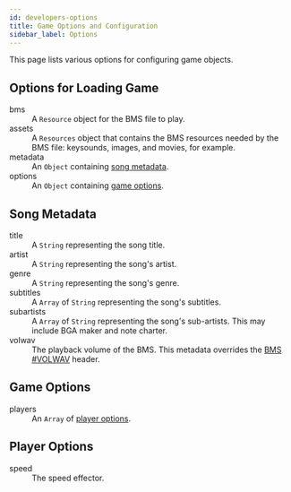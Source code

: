 ```yaml
---
id: developers-options
title: Game Options and Configuration
sidebar_label: Options
---
```


This page lists various options for configuring game objects.

## Options for Loading Game

<dl>
  <dt>bms</dt>
  <dd>A <code>Resource</code> object for the BMS file to play.</dd>

  <dt>assets</dt>
  <dd>A <code>Resources</code> object that contains the BMS resources needed by the
    BMS file: keysounds, images, and movies, for example.</dd>

  <dt>metadata</dt>
  <dd>An <code>Object</code> containing <a href="#song-metadata">song metadata</a>.</dd>

  <dt>options</dt>
  <dd>An <code>Object</code> containing <a href="#game-options">game options</a>.</dd>
</dl>

## Song Metadata

<dl>
  <dt>title</dt>
  <dd>A <code>String</code> representing the song title.</dd>

  <dt>artist</dt>
  <dd>A <code>String</code> representing the song's artist.</dd>

  <dt>genre</dt>
  <dd>A <code>String</code> representing the song's genre.</dd>

  <dt>subtitles</dt>
  <dd>A <code>Array</code> of <code>String</code> representing the song's subtitles.</dd>

  <dt>subartists</dt>
  <dd>A <code>Array</code> of <code>String</code> representing the song's sub-artists. This may
    include BGA maker and note charter.</dd>

  <dt>volwav</dt>
  <dd>The playback volume of the BMS. This metadata overrides the
    <a href="http://hitkey.nekokan.dyndns.info/cmds.htm#VOLWAV">BMS #VOLWAV</a> header.</dd>
</dl>

## Game Options

<dl>
  <dt>players</dt>
  <dd>An <code>Array</code> of <a href="#player-options">player options</a>.</dd>
</dl>

## Player Options

<dl>
  <dt>speed</dt>
  <dd>The speed effector.</dd>
</dl>

